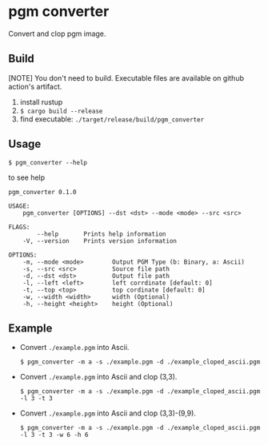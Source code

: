 # pgm converter

Convert and clop pgm image.

## Build

[NOTE] You don't need to build. Executable files are available on github action's artifact.
1. install rustup
2. `$ cargo build --release`
3. find executable: `./target/release/build/pgm_converter`

## Usage

```
$ pgm_converter --help
```

to see help

```
pgm_converter 0.1.0

USAGE:
    pgm_converter [OPTIONS] --dst <dst> --mode <mode> --src <src>

FLAGS:
        --help       Prints help information
    -V, --version    Prints version information

OPTIONS:
    -m, --mode <mode>        Output PGM Type (b: Binary, a: Ascii)
    -s, --src <src>          Source file path
    -d, --dst <dst>          Output file path
    -l, --left <left>        left corrdinate [default: 0]
    -t, --top <top>          top cordinate [default: 0]
    -w, --width <width>      width (Optional)
    -h, --height <height>    height (Optional)
```

## Example
- Convert `./example.pgm` into Ascii.

    ```shell
    $ pgm_converter -m a -s ./example.pgm -d ./example_cloped_ascii.pgm
    ```

-  Convert `./example.pgm` into Ascii and clop (3,3).

    ```shell
    $ pgm_converter -m a -s ./example.pgm -d ./example_cloped_ascii.pgm -l 3 -t 3
    ```

-  Convert `./example.pgm` into Ascii and clop (3,3)-(9,9).

    ```shell
    $ pgm_converter -m a -s ./example.pgm -d ./example_cloped_ascii.pgm -l 3 -t 3 -w 6 -h 6
    ```